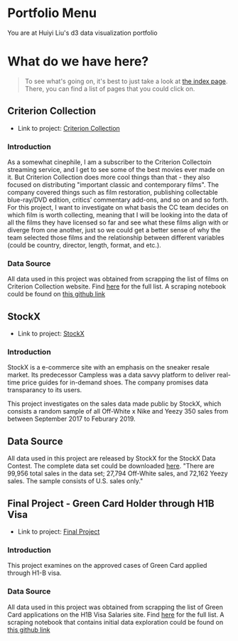 # Portfolio Menu

You are at Huiyi Liu's d3 data visualization portfolio 


# What do we have here?

> To see what's going on, it's best to just take a look at [the index page](#index). There, you can find a list of pages that you could click on. 


## Criterion Collection

* Link to project: [Criterion Collection](#criterion)

### Introduction
As a somewhat cinephile, I am a subscriber to the Criterion Collectoin streaming service, and I get to see some of the best movies ever made on it. But Criterion Collection does more cool things than that - they also focused on distributing "important classic and contemporary films". The company covered things such as film restoration, publishing collectable blue-ray/DVD edition, critics’ commentary add-ons, and so on and so forth. For this project, I want to investigate on what basis the CC team decides on which film is worth collecting, meaning that I will be looking into the data of all the films they have licensed so far and see what these films align with or diverge from one another, just so we could get a better sense of why the team selected those films and the relationship between different variables (could be country, director, length, format, and etc.).

### Data Source
All data used in this project was obtained from scrapping the list of films on Criterion Collection website. Find [here](https://www.criterion.com/shop/browse/list) for the full list. A scraping notebook could be found on [this github link](https://github.com/talola612/data-studio-projects/blob/master/Criterion%20Channel/Criterion%20Scraping%20.ipynb)

## StockX

* Link to project: [StockX ](#stockx)

### Introduction
StockX is a e-commerce site with an emphasis on the sneaker resale market. Its predecessor Campless was a data savvy platform to deliver real-time price guides for in-demand shoes. The company promises data transparancy to its users.

This project investigates on the sales data made public by StockX, which consists a random sample of all Off-White x Nike and Yeezy 350 sales from between September 2017 to Feburary 2019. 

## Data Source
All data used in this project are released by StockX for the StockX Data Contest. The complete data set could be downloaded [here](https://stockx.com/news/the-2019-data-contest/). 
"There are 99,956 total sales in the data set; 27,794 Off-White sales, and 72,162 Yeezy sales. The sample consists of U.S. sales only."


## Final Project - Green Card Holder through H1B Visa

* Link to project: [Final Project](#final)

### Introduction
This project examines on the approved cases of Green Card applied through H1-B visa. 

### Data Source
All data used in this project was obtained from scrapping the list of Green Card applications on the H1B Visa Salaries site. Find [here](https://h1bsalary.online/greencard_count_by_university.php) for the full list. A scraping notebook that contains initial data exploration could be found on [this github link](https://github.com/talola612/portfolio/blob/master/src/data/Green%20Card%20Application%20Data.ipynb)